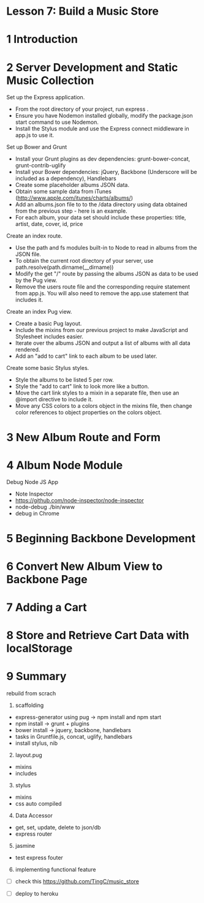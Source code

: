 Lesson 7: Build a Music Store
============================

# 1	Introduction



# 2	Server Development and Static Music Collection

Set up the Express application.
- From the root directory of your project, run express .
- Ensure you have Nodemon installed globally, modify the package.json start command to use Nodemon.
- Install the Stylus module and use the Express connect middleware in app.js to use it.

Set up Bower and Grunt
- Install your Grunt plugins as dev dependencies: grunt-bower-concat, grunt-contrib-uglify
- Install your Bower dependencies: jQuery, Backbone (Underscore will be included as a dependency), Handlebars
- Create some placeholder albums JSON data.
- Obtain some sample data from iTunes (http://www.apple.com/itunes/charts/albums/)
- Add an albums.json file to to the /data directory using data obtained from the previous step - here is an example.
- For each album, your data set should include these properties: title, artist, date, cover, id, price

Create an index route.
- Use the path and fs modules built-in to Node to read in albums from the JSON file.
- To obtain the current root directory of your server, use path.resolve(path.dirname(__dirname))
- Modify the get "/" route by passing the albums JSON as data to be used by the Pug view.
- Remove the users route file and the corresponding require statement from app.js. You will also need to remove the app.use statement that includes it.

Create an index Pug view.
- Create a basic Pug layout.
- Include the mixins from our previous project to make JavaScript and Stylesheet includes easier.
- Iterate over the albums JSON and output a list of albums with all data rendered.
- Add an "add to cart" link to each album to be used later.

Create some basic Stylus styles.
- Style the albums to be listed 5 per row.
- Style the "add to cart" link to look more like a button.
- Move the cart link styles to a mixin in a separate file, then use an @import directive to include it.
- Move any CSS colors to a colors object in the mixins file, then change color references to object properties on the colors object.

# 3	New Album Route and Form



# 4	Album Node Module

Debug Node JS App
- Note Inspector
- https://github.com/node-inspector/node-inspector
- node-debug ./bin/www
- debug in Chrome

# 5	Beginning Backbone Development
# 6	Convert New Album View to Backbone Page
# 7	Adding a Cart
# 8	Store and Retrieve Cart Data with localStorage
# 9	Summary

rebuild from scrach
1. scaffolding
  - express-generator using pug ->  npm install and npm start
  - npm install  -> grunt + plugins
  - bower install -> jquery, backbone, handlebars
  - tasks in Gruntfile.js, concat, uglify, handlebars
  - install stylus, nib

2. layout.pug
  - mixins
  - includes 

3. stylus
  - mixins
  - css auto compiled

4. Data Accessor
  - get, set, update, delete to json/db
  - express router

5. jasmine
  - test express fouter

6. implementing functional feature

* [ ] check this https://github.com/TingC/music_store
* [ ] deploy to heroku


